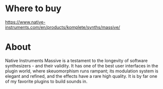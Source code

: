 # Where to buy

https://www.native-instruments.com/en/products/komplete/synths/massive/

# About

Native Instruments Massive is a testament to the longevity of software synthesizers - and their validity. It has one of the best user interfaces in the plugin world, where skeuomorphism runs rampant; its modulation system is elegant and refined, and the effects have a rare high quality. It is by far one of my favorite plugins to build sounds in.